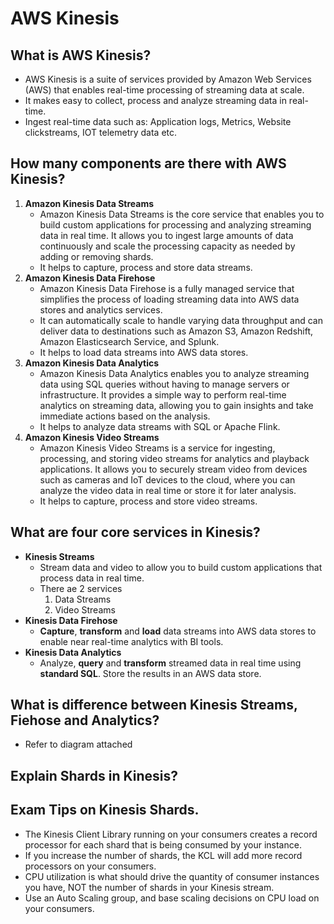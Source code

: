# AWS Kinesis

## What is AWS Kinesis?

- AWS Kinesis is a suite of services provided by Amazon Web Services (AWS) that enables real-time processing of streaming data at scale.
- It makes easy to collect, process and analyze streaming data in real-time.
- Ingest real-time data such as: Application logs, Metrics, Website clickstreams, IOT telemetry data etc.

## How many components are there with AWS Kinesis?

1. **Amazon Kinesis Data Streams**
   - Amazon Kinesis Data Streams is the core service that enables you to build custom applications for processing and analyzing streaming data in real time. It allows you to ingest large amounts of data continuously and scale the processing capacity as needed by adding or removing shards.
   - It helps to capture, process and store data streams.
2. **Amazon Kinesis Data Firehose**
   - Amazon Kinesis Data Firehose is a fully managed service that simplifies the process of loading streaming data into AWS data stores and analytics services. 
   - It can automatically scale to handle varying data throughput and can deliver data to destinations such as Amazon S3, Amazon Redshift, Amazon Elasticsearch Service, and Splunk.
   - It helps to load data streams into AWS data stores.
3. **Amazon Kinesis Data Analytics**
   - Amazon Kinesis Data Analytics enables you to analyze streaming data using SQL queries without having to manage servers or infrastructure. It provides a simple way to perform real-time analytics on streaming data, allowing you to gain insights and take immediate actions based on the analysis.
   - It helps to analyze data streams with SQL or Apache Flink.
4. **Amazon Kinesis Video Streams**
   - Amazon Kinesis Video Streams is a service for ingesting, processing, and storing video streams for analytics and playback applications. It allows you to securely stream video from devices such as cameras and IoT devices to the cloud, where you can analyze the video data in real time or store it for later analysis.
   - It helps to capture, process and store video streams.

## What are four core services in Kinesis?

- **Kinesis Streams**
  - Stream data and video to allow you to build custom applications that process data in real time.
  - There ae 2 services
    1. Data Streams
    2. Video Streams
- **Kinesis Data Firehose**
  - **Capture**, **transform** and **load** data streams into AWS data stores to enable near real-time analytics with BI tools.
- **Kinesis Data Analytics**
  - Analyze, **query** and **transform** streamed data in real time using **standard SQL**. Store the results in an AWS data store.

## What is difference between Kinesis Streams, Fiehose and Analytics?

- Refer to diagram attached

## Explain Shards in Kinesis?

## Exam Tips on Kinesis Shards.

- The Kinesis Client Library running on your consumers creates a record processor for each shard that is being consumed by your instance.
- If you increase the number of shards, the KCL will add more record processors on your consumers.
- CPU utilization is what should drive the quantity of consumer instances you have, NOT the number of shards in your Kinesis stream.
- Use an Auto Scaling group, and base scaling decisions on CPU load on your consumers.